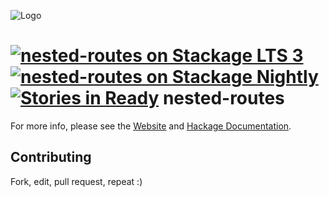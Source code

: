 ![Logo](https://cdn.rawgit.com/athanclark/nested-routes-website/master/static/images/logo.svg)

[![nested-routes on Stackage LTS 3](http://stackage.org/package/nested-routes/badge/lts-3)](http://stackage.org/lts-3/package/nested-routes)
[![nested-routes on Stackage Nightly](http://stackage.org/package/nested-routes/badge/nightly)](http://stackage.org/nightly/package/nested-routes)
[![Stories in Ready](https://badge.waffle.io/athanclark/nested-routes.png?label=ready&title=Ready)](https://waffle.io/athanclark/nested-routes)
nested-routes
=============

For more info, please see the
[Website](https://nestedroutes.com) and
[Hackage Documentation](http://hackage.haskell.org/package/nested-routes).


## Contributing

Fork, edit, pull request, repeat :)

